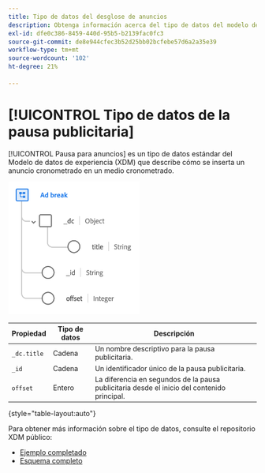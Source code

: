 ```yaml
---
title: Tipo de datos del desglose de anuncios
description: Obtenga información acerca del tipo de datos del modelo de datos de experiencia (XDM) de la pausa publicitaria.
exl-id: dfe0c386-8459-440d-95b5-b2139fac0fc3
source-git-commit: de8e944cfec3b52d25bb02bcfebe57d6a2a35e39
workflow-type: tm+mt
source-wordcount: '102'
ht-degree: 21%

---
```


# [!UICONTROL Tipo de datos de la pausa publicitaria]

[!UICONTROL Pausa para anuncios] es un tipo de datos estándar del Modelo de datos de experiencia (XDM) que describe cómo se inserta un anuncio cronometrado en un medio cronometrado.

![Estructura de tipo de datos](../images/data-types/ad-break.png)

| Propiedad | Tipo de datos | Descripción |
| --- | --- | --- |
| `_dc.title` | Cadena | Un nombre descriptivo para la pausa publicitaria. |
| `_id` | Cadena | Un identificador único de la pausa publicitaria. |
| `offset` | Entero | La diferencia en segundos de la pausa publicitaria desde el inicio del contenido principal. |

{style="table-layout:auto"}

Para obtener más información sobre el tipo de datos, consulte el repositorio XDM público:

* [Ejemplo completado](https://github.com/adobe/xdm/blob/master/components/datatypes/marketing/advertising-break.example.1.json)
* [Esquema completo](https://github.com/adobe/xdm/blob/master/components/datatypes/marketing/advertising-break.schema.json)
